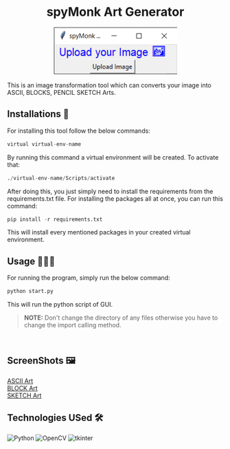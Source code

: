 <div align="center">

# spyMonk Art Generator

![img.png](img.png)

</div>

This is an image transformation tool which can converts your image into ASCII, BLOCKS, PENCIL SKETCH Arts.

## Installations 🚀
For installing this tool follow the below commands:
```python
virtual virtual-env-name
```
By running this command a virtual environment will be created. To activate that:
```python
./virtual-env-name/Scripts/activate
```
After doing this, you just simply need to install the requirements from the requirements.txt file. For installing the packages all at once, you can run this command:
```python
pip install -r requirements.txt
```
This will install every mentioned packages in your created virtual environment.

## Usage 👨🏻‍💻
For running the program, simply run the below command:
```python
python start.py
```
This will run the python script of GUI. 
> **NOTE:** Don't change the directory of any files otherwise you have to change the import calling method. 
<br>

## ScreenShots 🖼
[ASCII Art](https://github.com/shubhajeet1207/spymonk_asciify/blob/master/examples/output%20images/ascify_testing_1.0.0.png)
<br>
[BLOCK Art](https://github.com/shubhajeet1207/spymonk_asciify/blob/master/examples/output%20images/blockify_testing_1.0.0.png)
<br>
[SKETCH Art](https://github.com/shubhajeet1207/spymonk_asciify/blob/master/examples/output%20images/sketchify_testing_1.0.0.png)

## Technologies USed 🛠

![Python](https://img.shields.io/badge/python-3670A0?style=for-the-badge&logo=python&logoColor=ffdd54)
![OpenCV](https://img.shields.io/badge/opencv-%23white.svg?style=for-the-badge&logo=opencv&logoColor=white)
![tkinter](https://img.shields.io/badge/tkinter-3670A0?style=for-the-badge&logo=tkinter&logoColor=ffdd54)